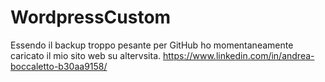 # WordpressCustom
Essendo il backup troppo pesante per GitHub ho momentaneamente caricato il mio sito web su altervsita. https://www.linkedin.com/in/andrea-boccaletto-b30aa9158/

